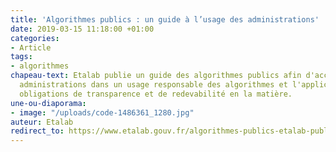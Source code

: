 ```yaml
---
title: 'Algorithmes publics : un guide à l’usage des administrations'
date: 2019-03-15 11:18:00 +01:00
categories:
- Article
tags:
- algorithmes
chapeau-text: Etalab publie un guide des algorithmes publics afin d'accompagner les
  administrations dans un usage responsable des algorithmes et l'application des nouvelles
  obligations de transparence et de redevabilité en la matière.
une-ou-diaporama:
- image: "/uploads/code-1486361_1280.jpg"
auteur: Etalab
redirect_to: https://www.etalab.gouv.fr/algorithmes-publics-etalab-publie-un-guide-a-lusage-des-administrations
---
```



